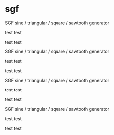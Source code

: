 ﻿# sgf
SGF sine / triangular / square / sawtooth generator

test test

test test

SGF sine / triangular / square / sawtooth generator

test test

test test

SGF sine / triangular / square / sawtooth generator

test test

test test

SGF sine / triangular / square / sawtooth generator

test test

test test
